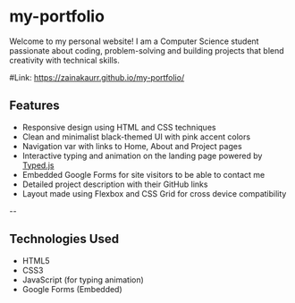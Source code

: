 # my-portfolio

Welcome to my personal website! I am a Computer Science student passionate about coding, problem-solving and building projects that blend creativity with technical skills.


#Link: https://zainakaurr.github.io/my-portfolio/

## Features
- Responsive design using HTML and CSS techniques
- Clean and minimalist black-themed UI with pink accent colors
- Navigation var with links to Home, About and Project pages
- Interactive typing and animation on the landing page powered by [Typed.js](https://github.com/mattboldt/typed.js/)
- Embedded Google Forms for site visitors to be able to contact me
- Detailed project description with their GitHub links
- Layout made using Flexbox and CSS Grid for cross device compatibility

-- 

## Technologies Used
- HTML5
- CSS3
- JavaScript (for typing animation)
- Google Forms (Embedded)
  

